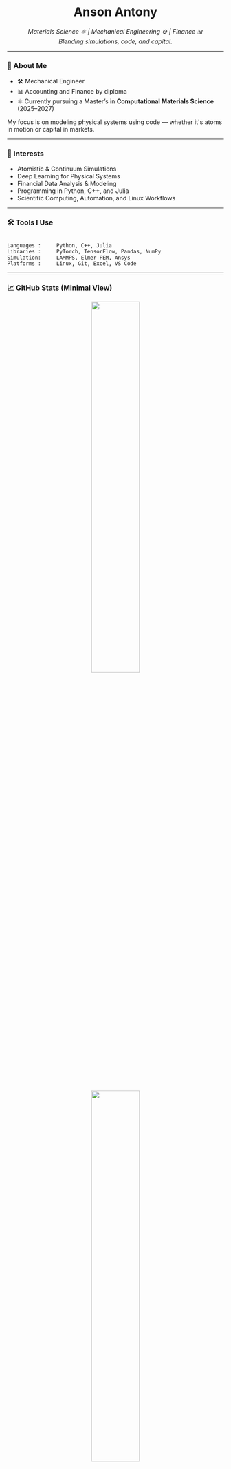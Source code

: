 
<!-- README.md -->

<h1 align="center">Anson Antony</h1>

<p align="center">
  <em>Materials Science ⚛️ | Mechanical Engineering ⚙️ | Finance 📊</em><br>
  <em>Blending simulations, code, and capital.</em>
</p>

---

### 🧭 About Me

- 🛠 Mechanical Engineer  
- 📊 Accounting and Finance by diploma  
- ⚛️ Currently pursuing a Master’s in **Computational Materials Science** (2025–2027)

My focus is on modeling physical systems using code — whether it's atoms in motion or capital in markets.

---

### 🧠 Interests

- Atomistic & Continuum Simulations  
- Deep Learning for Physical Systems  
- Financial Data Analysis & Modeling  
- Programming in Python, C++, and Julia  
- Scientific Computing, Automation, and Linux Workflows

---

### 🛠️ Tools I Use

```

Languages :     Python, C++, Julia
Libraries :     PyTorch, TensorFlow, Pandas, NumPy
Simulation:     LAMMPS, Elmer FEM, Ansys
Platforms :     Linux, Git, Excel, VS Code

```

---

### 📈 GitHub Stats (Minimal View)

<p align="center">
  <img src="https://github-readme-stats.vercel.app/api?username=anson10&show_icons=false&theme=gruvbox&hide_border=true&hide=issues&count_private=true" width="47%" />
  <br>
  <img src="https://github-readme-streak-stats.herokuapp.com/?user=anson10&theme=gruvbox&hide_border=true" width="47%" />
</p>

---

### 🤝 Connect with Me

<p align="center">
  <a href="mailto:sansonmsa@gmail.com">📧 Email</a> • 
  <a href="https://github.com/anson10">💻 GitHub</a> • 
  <a href="https://www.instagram.com/anson.10">📷 Instagram</a>
</p>

---

<p align="center"><sub>Continuously evolving — one commit at a time</sub></p>
